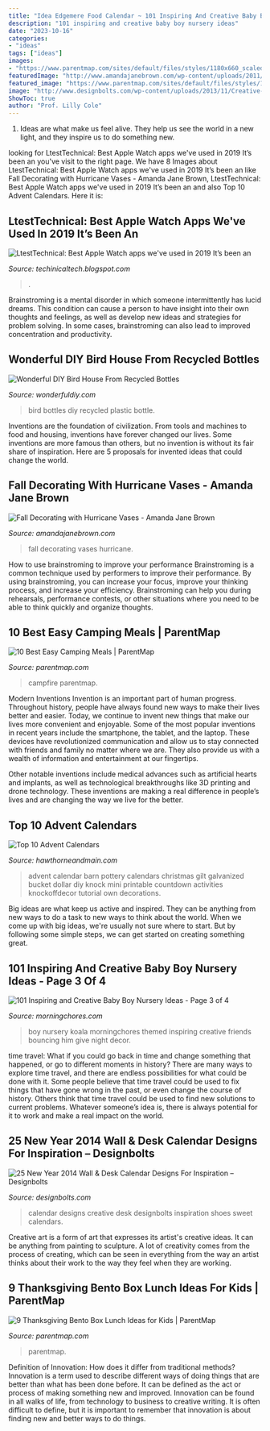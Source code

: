 ```yaml
---
title: "Idea Edgemere Food Calendar ~ 101 Inspiring And Creative Baby Boy Nursery Ideas"
description: "101 inspiring and creative baby boy nursery ideas"
date: "2023-10-16"
categories:
- "ideas"
tags: ["ideas"]
images:
- "https://www.parentmap.com/sites/default/files/styles/1180x660_scaled_cropped/public/2017-10/bento_pager_6.jpg?itok=W_kfv6pZ"
featuredImage: "http://www.amandajanebrown.com/wp-content/uploads/2011/09/DSC_0047.jpg"
featured_image: "https://www.parentmap.com/sites/default/files/styles/1180x660_scaled_cropped/public/2017-10/bento_pager_6.jpg?itok=W_kfv6pZ"
image: "http://www.designbolts.com/wp-content/uploads/2013/11/Creative-Shoes-Calendar-2014-4.jpg"
ShowToc: true
author: "Prof. Lilly Cole"
---
```



1. Ideas are what make us feel alive. They help us see the world in a new light, and they inspire us to do something new.

	

		
looking for LtestTechnical: Best Apple Watch apps we&#039;ve used in 2019 It’s been an you've visit to the right page. We have 8 Images about LtestTechnical: Best Apple Watch apps we&#039;ve used in 2019 It’s been an like Fall Decorating with Hurricane Vases - Amanda Jane Brown, LtestTechnical: Best Apple Watch apps we&#039;ve used in 2019 It’s been an and also Top 10 Advent Calendars. Here it is:
		
    
## LtestTechnical: Best Apple Watch Apps We&#039;ve Used In 2019 It’s Been An

<img loading=lazy src="https://lh5.googleusercontent.com/proxy/ySrKQaYjS9gyxh2LConac_MYYrkvyv99GhyQxVgDM9BghxFyJWdhKaaCnlq7_YRFvAjaE0W3Xm9NYb787dQylNm0D_PfdJZh3_w3sNhGYA=w1200-h630-p-k-no-nu" onerror="this.onerror=null;this.src='https://tse1.mm.bing.net/th?id=OIP.RpA6hGS32hc2VIVNEvtmXwHaEK&amp;pid=15.1';" alt="LtestTechnical: Best Apple Watch apps we&#039;ve used in 2019 It’s been an">

_Source: techinicaltech.blogspot.com_

>. 

	

Brainstroming is a mental disorder in which someone intermittently has lucid dreams. This condition can cause a person to have insight into their own thoughts and feelings, as well as develop new ideas and strategies for problem solving. In some cases, brainstroming can also lead to improved concentration and productivity.

    
## Wonderful DIY Bird House From Recycled Bottles

<img loading=lazy src="https://cdn.wonderfuldiy.com/wp-content/uploads/2014/04/plastic-bottle-bird-house.jpg" onerror="this.onerror=null;this.src='https://tse1.mm.bing.net/th?id=OIP.IyRCtd6N-_CQUtl_GdQANQHaHa&amp;pid=15.1';" alt="Wonderful DIY Bird House From Recycled Bottles">

_Source: wonderfuldiy.com_

>bird bottles diy recycled plastic bottle. 

	

Inventions are the foundation of civilization. From tools and machines to food and housing, inventions have forever changed our lives. Some inventions are more famous than others, but no invention is without its fair share of inspiration. Here are 5 proposals for invented ideas that could change the world.

    
## Fall Decorating With Hurricane Vases - Amanda Jane Brown

<img loading=lazy src="http://www.amandajanebrown.com/wp-content/uploads/2011/09/DSC_0047.jpg" onerror="this.onerror=null;this.src='https://tse2.mm.bing.net/th?id=OIP.CfNLWFIJtCofePoOddNCVQHaIs&amp;pid=15.1';" alt="Fall Decorating with Hurricane Vases - Amanda Jane Brown">

_Source: amandajanebrown.com_

>fall decorating vases hurricane. 

	

How to use brainstroming to improve your performance
Brainstroming is a common technique used by performers to improve their performance. By using brainstroming, you can increase your focus, improve your thinking process, and increase your efficiency. Brainstroming can help you during rehearsals, performance contests, or other situations where you need to be able to think quickly and organize thoughts.

    
## 10 Best Easy Camping Meals | ParentMap

<img loading=lazy src="https://www.parentmap.com/sites/default/files/styles/1180x660_scaled_cropped/public/2017-12/campingmeals_pager_1_0.jpg?itok=p0RjkcUT" onerror="this.onerror=null;this.src='https://tse3.mm.bing.net/th?id=OIP.qA0UZI3bea49rugAXptvUAHaEJ&amp;pid=15.1';" alt="10 Best Easy Camping Meals | ParentMap">

_Source: parentmap.com_

>campfire parentmap. 

	

Modern Inventions
Invention is an important part of human progress. Throughout history, people have always found new ways to make their lives better and easier. Today, we continue to invent new things that make our lives more convenient and enjoyable.
Some of the most popular inventions in recent years include the smartphone, the tablet, and the laptop. These devices have revolutionized communication and allow us to stay connected with friends and family no matter where we are. They also provide us with a wealth of information and entertainment at our fingertips.

Other notable inventions include medical advances such as artificial hearts and implants, as well as technological breakthroughs like 3D printing and drone technology. These inventions are making a real difference in people’s lives and are changing the way we live for the better.

    
## Top 10 Advent Calendars

<img loading=lazy src="https://www.hawthorneandmain.com/wp-content/uploads/2015/11/gilt-galvanized-advent-calendar-o.jpg" onerror="this.onerror=null;this.src='https://tse4.mm.bing.net/th?id=OIP.HgQEyDuu6Dd9yqthBrT5kQHaGq&amp;pid=15.1';" alt="Top 10 Advent Calendars">

_Source: hawthorneandmain.com_

>advent calendar barn pottery calendars christmas gilt galvanized bucket dollar diy knock mini printable countdown activities knockoffdecor tutorial own decorations. 

	

Big ideas are what keep us active and inspired. They can be anything from new ways to do a task to new ways to think about the world. When we come up with big ideas, we're usually not sure where to start. But by following some simple steps, we can get started on creating something great.

    
## 101 Inspiring And Creative Baby Boy Nursery Ideas - Page 3 Of 4

<img loading=lazy src="https://morningchores.com/wp-content/uploads/2018/03/6e4f3b6b19d91c13c7feb665cee351b2.jpg" onerror="this.onerror=null;this.src='https://tse1.mm.bing.net/th?id=OIP.bk87axnZHBPH_rZlzuNRsgHaKe&amp;pid=15.1';" alt="101 Inspiring and Creative Baby Boy Nursery Ideas - Page 3 of 4">

_Source: morningchores.com_

>boy nursery koala morningchores themed inspiring creative friends bouncing him give night decor. 

	

time travel: What if you could go back in time and change something that happened, or go to different moments in history?
There are many ways to explore time travel, and there are endless possibilities for what could be done with it. Some people believe that time travel could be used to fix things that have gone wrong in the past, or even change the course of history. Others think that time travel could be used to find new solutions to current problems. Whatever someone’s idea is, there is always potential for it to work and make a real impact on the world.

    
## 25 New Year 2014 Wall &amp; Desk Calendar Designs For Inspiration – Designbolts

<img loading=lazy src="http://www.designbolts.com/wp-content/uploads/2013/11/Creative-Shoes-Calendar-2014-4.jpg" onerror="this.onerror=null;this.src='https://tse2.mm.bing.net/th?id=OIP.jxr4hFDTCT3iEuWy_esengHaO0&amp;pid=15.1';" alt="25 New Year 2014 Wall &amp; Desk Calendar Designs For Inspiration – Designbolts">

_Source: designbolts.com_

>calendar designs creative desk designbolts inspiration shoes sweet calendars. 

	

Creative art is a form of art that expresses its artist's creative ideas. It can be anything from painting to sculpture. A lot of creativity comes from the process of creating, which can be seen in everything from the way an artist thinks about their work to the way they feel when they are working.

    
## 9 Thanksgiving Bento Box Lunch Ideas For Kids | ParentMap

<img loading=lazy src="https://www.parentmap.com/sites/default/files/styles/1180x660_scaled_cropped/public/2017-10/bento_pager_6.jpg?itok=W_kfv6pZ" onerror="this.onerror=null;this.src='https://tse3.mm.bing.net/th?id=OIP.Ww75tGNZ7KSJ_NugzozQAAHaEJ&amp;pid=15.1';" alt="9 Thanksgiving Bento Box Lunch Ideas for Kids | ParentMap">

_Source: parentmap.com_

>parentmap. 

	

Definition of Innovation: How does it differ from traditional methods?
Innovation is a term used to describe different ways of doing things that are better than what has been done before. It can be defined as the act or process of making something new and improved. Innovation can be found in all walks of life, from technology to business to creative writing. It is often difficult to define, but it is important to remember that innovation is about finding new and better ways to do things.

